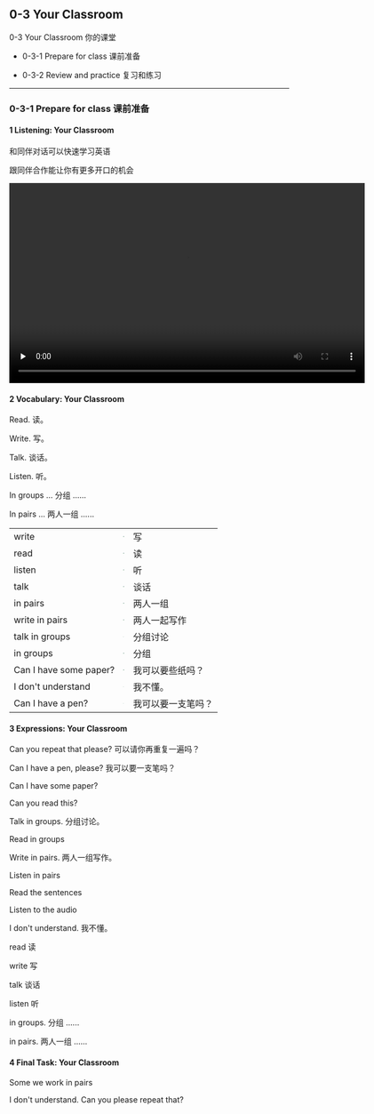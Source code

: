 ## 0-3 Your Classroom

0-3 Your Classroom 你的课堂

* 0-3-1 Prepare for class 课前准备

* 0-3-2 Review and practice 复习和练习

---

### 0-3-1 Prepare for class 课前准备

#### 1 Listening: Your Classroom

和同伴对话可以快速学习英语

跟同伴合作能让你有更多开口的机会

<video class="ets-vp " width="640" height="360" playsinline="playsinline" preload="none" src="https://cns2.ef-cdn.com/Juno/51/64/12/v/516412/U3.mp4" style="text-size-adjust: auto !important; user-select: auto;"></video>

#### 2 Vocabulary: Your Classroom

Read.	读。

Write.	写。

Talk.	谈话。

Listen.	听。

In groups ...	分组 ......

In pairs ...	两人一组 ......

|                        |                                                              |                    |
| ---------------------- | ------------------------------------------------------------ | ------------------ |
| write                  | <img src="/Users/gmx/Documents/Workspace/English/docs/EF/General-English/assets/write.jpg" style="zoom:10%;" /> | 写                 |
| read                   | <img src="/Users/gmx/Documents/Workspace/English/docs/EF/General-English/assets/read.png" style="zoom:10%;" /> | 读                 |
| listen                 | <img src="/Users/gmx/Documents/Workspace/English/docs/EF/General-English/assets/listen.jpg" style="zoom:10%;" /> | 听                 |
| talk                   | <img src="/Users/gmx/Documents/Workspace/English/docs/EF/General-English/assets/talk.png" style="zoom:10%;" /> | 谈话               |
| in pairs               | <img src="/Users/gmx/Documents/Workspace/English/docs/EF/General-English/assets/in-pairs.png" style="zoom:10%;" /> | 两人一组           |
| write in pairs         | <img src="/Users/gmx/Documents/Workspace/English/docs/EF/General-English/assets/write-in-pairs.png" style="zoom:10%;" /> | 两人一起写作       |
| talk in groups         | <img src="/Users/gmx/Documents/Workspace/English/docs/EF/General-English/assets/talk-in-groups.jpg" style="zoom:5%;" /> | 分组讨论           |
| in groups              | <img src="/Users/gmx/Documents/Workspace/English/docs/EF/General-English/assets/in-groups.jpg" style="zoom:10%;" /> | 分组               |
| Can I have some paper? | <img src="/Users/gmx/Documents/Workspace/English/docs/EF/General-English/assets/Can-i-have-some-paper.png" style="zoom:10%;" /> | 我可以要些纸吗？   |
| I don't understand     | <img src="/Users/gmx/Documents/Workspace/English/docs/EF/General-English/assets/I-dont-understand.jpg" style="zoom:5%;" /> | 我不懂。           |
| Can I have a pen?      | <img src="/Users/gmx/Documents/Workspace/English/docs/EF/General-English/assets/can-i-have-a-pen.jpg" style="zoom:5%;" /> | 我可以要一支笔吗？ |



#### 3 Expressions: Your Classroom

Can you repeat that please?	可以请你再重复一遍吗？

Can I have a pen, please?	我可以要一支笔吗？

Can I have some paper? 

Can you read this?

Talk in groups.	分组讨论。

Read in groups

Write in pairs.	两人一组写作。

Listen in pairs

Read the sentences

Listen to the audio

I don't understand.	我不懂。

read  读

write 写

talk 谈话

listen 听

in groups. 分组 ......

in pairs. 两人一组 ......

#### 4 Final Task: Your Classroom

Some we work in pairs

I don't understand. Can you please repeat that?

